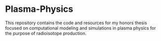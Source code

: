 # Plasma-Physics
This repository contains the code and resources for my honors thesis focused on computational modeling and simulations in plasma physics for the purpose of radioisotope production. 
